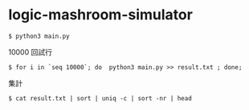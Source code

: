 logic-mashroom-simulator
========================


```
$ python3 main.py
```


10000 回試行

```
$ for i in `seq 10000`; do  python3 main.py >> result.txt ; done;
```

集計

```
$ cat result.txt | sort | uniq -c | sort -nr | head
```
